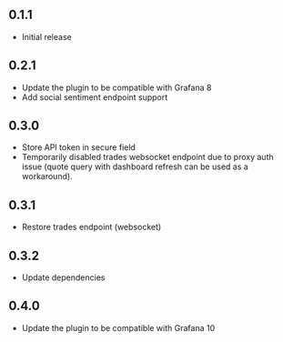 ## 0.1.1

- Initial release

## 0.2.1 

- Update the plugin to be compatible with Grafana 8
- Add social sentiment endpoint support

## 0.3.0
- Store API token in secure field
- Temporarily disabled trades websocket endpoint due to proxy auth issue (quote query with dashboard refresh can be used as a workaround).   

## 0.3.1
- Restore trades endpoint (websocket)

## 0.3.2
- Update dependencies

## 0.4.0 
- Update the plugin to be compatible with Grafana 10 